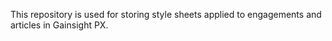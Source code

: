 This repository is used for storing style sheets applied to engagements and articles in Gainsight PX.

